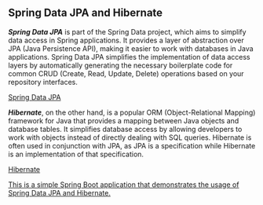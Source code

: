 ## Spring Data JPA and Hibernate

**_Spring Data JPA_** is part of the Spring Data project, which aims to simplify data access in Spring applications. It provides a layer of abstraction over JPA (Java Persistence API), making it easier to work with databases in Java applications. Spring Data JPA simplifies the implementation of data access layers by automatically generating the necessary boilerplate code for common CRUD (Create, Read, Update, Delete) operations based on your repository interfaces.

[Spring Data JPA](https://spring.io/projects/spring-data-jpa)

**_Hibernate_**, on the other hand, is a popular ORM (Object-Relational Mapping) framework for Java that provides a mapping between Java objects and database tables. It simplifies database access by allowing developers to work with objects instead of directly dealing with SQL queries. Hibernate is often used in conjunction with JPA, as JPA is a specification while Hibernate is an implementation of that specification.

[Hibernate](https://docs.spring.io/spring-framework/reference/data-access/orm/hibernate.html)

[This is a simple Spring Boot application that demonstrates the usage of Spring Data JPA and Hibernate.](https://github.com/prince-bojji/student-rest-api)
